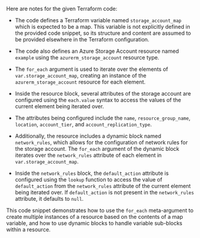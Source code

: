 Here are notes for the given Terraform code:

- The code defines a Terraform variable named `storage_account_map` which is expected to be a map. This variable is not explicitly defined in the provided code snippet, so its structure and content are assumed to be provided elsewhere in the Terraform configuration.

- The code also defines an Azure Storage Account resource named `example` using the `azurerm_storage_account` resource type.

- The `for_each` argument is used to iterate over the elements of `var.storage_account_map`, creating an instance of the `azurerm_storage_account` resource for each element.

- Inside the resource block, several attributes of the storage account are configured using the `each.value` syntax to access the values of the current element being iterated over.

- The attributes being configured include the `name`, `resource_group_name`, `location`, `account_tier`, and `account_replication_type`.

- Additionally, the resource includes a dynamic block named `network_rules`, which allows for the configuration of network rules for the storage account. The `for_each` argument of the dynamic block iterates over the `network_rules` attribute of each element in `var.storage_account_map`.

- Inside the `network_rules` block, the `default_action` attribute is configured using the `lookup` function to access the value of `default_action` from the `network_rules` attribute of the current element being iterated over. If `default_action` is not present in the `network_rules` attribute, it defaults to `null`.

This code snippet demonstrates how to use the `for_each` meta-argument to create multiple instances of a resource based on the contents of a map variable, and how to use dynamic blocks to handle variable sub-blocks within a resource.